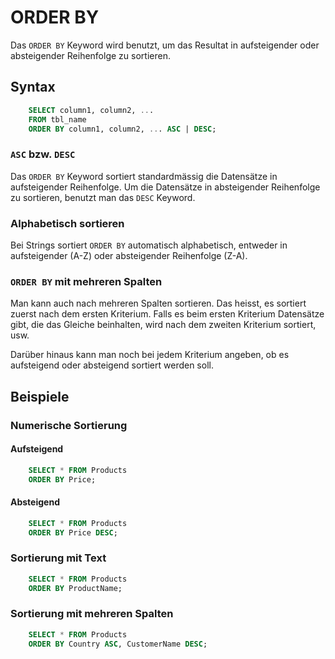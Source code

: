 # ORDER BY

<show-structure depth="2" />

Das `ORDER BY` Keyword wird benutzt, um das Resultat in aufsteigender oder absteigender Reihenfolge zu sortieren.

## Syntax

```SQL
    SELECT column1, column2, ...
    FROM tbl_name
    ORDER BY column1, column2, ... ASC | DESC;
```

### `ASC` bzw. `DESC`

Das `ORDER BY` Keyword sortiert standardmässig die Datensätze in aufsteigender Reihenfolge. Um die Datensätze in absteigender Reihenfolge zu
sortieren, benutzt man das `DESC` Keyword.

### Alphabetisch sortieren

Bei Strings sortiert `ORDER BY` automatisch alphabetisch, entweder in aufsteigender (A-Z) oder absteigender Reihenfolge (Z-A).

### `ORDER BY` mit mehreren Spalten

Man kann auch nach mehreren Spalten sortieren. Das heisst, es sortiert zuerst nach dem ersten Kriterium. Falls es beim ersten Kriterium Datensätze
gibt, die das Gleiche beinhalten, wird nach dem zweiten Kriterium sortiert, usw.

Darüber hinaus kann man noch bei jedem Kriterium angeben, ob es aufsteigend oder absteigend sortiert werden soll.

## Beispiele

### Numerische Sortierung

#### Aufsteigend

```SQL
    SELECT * FROM Products
    ORDER BY Price;
```

#### Absteigend

```SQL
    SELECT * FROM Products
    ORDER BY Price DESC;
```

### Sortierung mit Text

```SQL
    SELECT * FROM Products
    ORDER BY ProductName;
```

### Sortierung mit mehreren Spalten

```SQL
    SELECT * FROM Products
    ORDER BY Country ASC, CustomerName DESC;
```